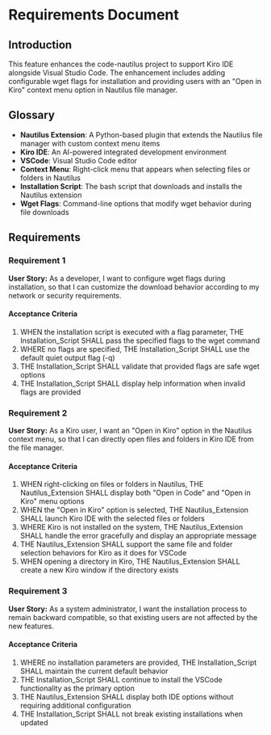 # Requirements Document

## Introduction

This feature enhances the code-nautilus project to support Kiro IDE alongside Visual Studio Code. The enhancement includes adding configurable wget flags for installation and providing users with an "Open in Kiro" context menu option in Nautilus file manager.

## Glossary

- **Nautilus Extension**: A Python-based plugin that extends the Nautilus file manager with custom context menu items
- **Kiro IDE**: An AI-powered integrated development environment
- **VSCode**: Visual Studio Code editor
- **Context Menu**: Right-click menu that appears when selecting files or folders in Nautilus
- **Installation Script**: The bash script that downloads and installs the Nautilus extension
- **Wget Flags**: Command-line options that modify wget behavior during file downloads

## Requirements

### Requirement 1

**User Story:** As a developer, I want to configure wget flags during installation, so that I can customize the download behavior according to my network or security requirements.

#### Acceptance Criteria

1. WHEN the installation script is executed with a flag parameter, THE Installation_Script SHALL pass the specified flags to the wget command
2. WHERE no flags are specified, THE Installation_Script SHALL use the default quiet output flag (-q)
3. THE Installation_Script SHALL validate that provided flags are safe wget options
4. THE Installation_Script SHALL display help information when invalid flags are provided

### Requirement 2

**User Story:** As a Kiro user, I want an "Open in Kiro" option in the Nautilus context menu, so that I can directly open files and folders in Kiro IDE from the file manager.

#### Acceptance Criteria

1. WHEN right-clicking on files or folders in Nautilus, THE Nautilus_Extension SHALL display both "Open in Code" and "Open in Kiro" menu options
2. WHEN the "Open in Kiro" option is selected, THE Nautilus_Extension SHALL launch Kiro IDE with the selected files or folders
3. WHERE Kiro is not installed on the system, THE Nautilus_Extension SHALL handle the error gracefully and display an appropriate message
4. THE Nautilus_Extension SHALL support the same file and folder selection behaviors for Kiro as it does for VSCode
5. WHEN opening a directory in Kiro, THE Nautilus_Extension SHALL create a new Kiro window if the directory exists

### Requirement 3

**User Story:** As a system administrator, I want the installation process to remain backward compatible, so that existing users are not affected by the new features.

#### Acceptance Criteria

1. WHERE no installation parameters are provided, THE Installation_Script SHALL maintain the current default behavior
2. THE Installation_Script SHALL continue to install the VSCode functionality as the primary option
3. THE Nautilus_Extension SHALL display both IDE options without requiring additional configuration
4. THE Installation_Script SHALL not break existing installations when updated